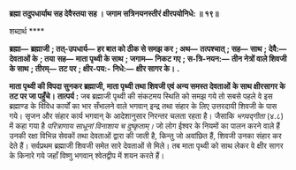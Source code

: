 **ब्रह्मा तदुपधार्याथ सह देवैस्तया सह ।** **जगाम सत्रिनयनस्तीरं क्षीरपयोनिधे: ॥ १९॥** 

शब्दार्थ **** 

**ब्रह्मा—** **ब्रह्माजी** **; तत्-उपधार्य—** **हर बात को ठीक से समझ कर** **; अथ—** **तत्पश्चात्** **; सह—** **साथ** **; देवै:—** **देवताओं के** **; तया** **सह—** **माता पृथ्वी के साथ** **; जगाम—** **निकट गए** **; स-त्रि-नयन:—** **तीन नेत्रों वाले शिवजी के साथ** **; तीरम्—** **तट पर** **; क्षीर-पय:-** **निधे:—** **क्षीर सागर के।** **.** 

**माता पृथ्वी की विपदा सुनकर ब्रह्माजी, माता पृथ्वी तथा शिवजी एवं अन्य समस्त देवताओं** **के साथ क्षीरसागर के तट पर जा पहुँचे।** **तात्पर्य :** जब ब्रह्माजी पृथ्वी की संकटमय स्थिति को समझ गये तो सबसे पहले वे इस ब्रह्माण्ड के विविध कार्यों का भार सँभालने वाले भगवान् इन्द्र तथा संहार के लिए उत्तरदायी शिवजी के पास गये। सृजन और संहार कार्य भगवान् के आदेशानुसार निरन्तर चलता रहता है। जैसाकि *भगवद्गीता*  (४.८) में कहा गया है *परित्राणाय साधूनां विनाशाय च दुष्कृताम्।* जो लोग ईश्वर के नियमों का पालन करने वाले हैं उनकी रक्षा विभिन्न सेवकों तथा देवताओं द्वारा की जाती है, किन्तु जो अवांछित हैं, शिवजी उनका संहार कर देते हैं। सर्वप्रथम ब्रह्माजी शिवजी समेत सारे देवताओं से मिले। तब माता पृथ्वी को साथ लेकर वे क्षीर सागर के किनारे गये जहाँ विष्णु भगवान् श्वेतद्वीप में शयन करते हैं।  